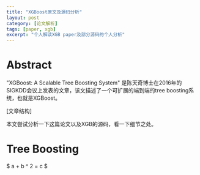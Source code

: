 ```yaml
---
title: "XGBoost原文及源码分析"
layout: post
category: [论文解析]
tags: [paper, xgb]
excerpt: "个人解读XGB paper及部分源码的个人分析"
---
```


# Abstract

"XGBoost: A Scalable Tree Boosting System" 是陈天奇博士在2016年的SIGKDD会议上发表的文章，该文描述了一个可扩展的端到端的tree boosting系统，也就是XGBoost。

[文章结构]

本文尝试分析一下这篇论文以及XGB的源码，看一下细节之处。

# Tree Boosting

$ a + b ^ 2 = c $


